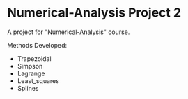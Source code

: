# Numerical-Analysis Project 2

A project for "Numerical-Analysis" course.

Methods Developed:
* Trapezoidal
* Simpson
* Lagrange
* Least_squares
* Splines
